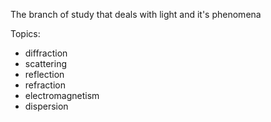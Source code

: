 The branch of study that deals with light and it's phenomena

Topics:

- diffraction
- scattering
- reflection
- refraction
- electromagnetism
- dispersion
